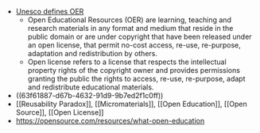- [Unesco defines OER](https://www.unesco.org/en/open-educational-resources)
	- Open Educational Resources (OER) are learning, teaching and research materials in any format and medium that reside in the public domain or are under copyright that have been released under an open license, that permit no-cost access, re-use, re-purpose, adaptation and redistribution by others.
	- Open license refers to a license that respects the intellectual property rights of the copyright owner and provides permissions granting the public the rights to access, re-use, re-purpose, adapt and redistribute educational materials.
- ((63f61887-d67b-4632-91d9-9b7ed2f1c0ff))
- [[Reusability Paradox]], [[Micromaterials]], [[Open Education]], [[Open Source]], [[Open License]]
- https://opensource.com/resources/what-open-education